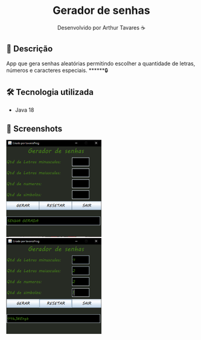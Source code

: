 <div align="center">
  <h1>Gerador de senhas</h1>
  <p> Desenvolvido por Arthur Tavares ☕</p>
</div>

## 📑 Descrição
App que gera senhas aleatórias permitindo escolher a quantidade
de letras, números e caracteres especiais. ******🔒

## 🛠️ Tecnologia utilizada
- Java 18

## 📸 Screenshots
<img src="https://github.com/tavaresProg/Aplicativo-Gerador-de-Senhas/blob/main/screenshot%201.png" alt="Interface" width="50%">
<img src="https://github.com/tavaresProg/Aplicativo-Gerador-de-Senhas/blob/main/screenshot%202.png" alt="PasswordGenerated" width ="50%">
